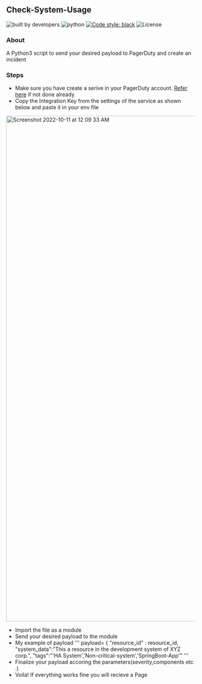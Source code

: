 ## Check-System-Usage

![built by developers](http://ForTheBadge.com/images/badges/built-by-developers.svg)
![python](https://img.shields.io/badge/language-Python-orange?style=for-the-badge)
[![Code style: black](https://img.shields.io/badge/code%20style-black-000000.svg?style=plasitc)](https://github.com/psf/black)
![License](https://img.shields.io/github/license/GDSC-RCCIIT/General-Purpose-Scripts?color=blue&style=plasitc)

### About

A Python3 script to send your desired payload to PagerDuty and create an incident


### Steps

 * Make sure you have create a serive in your PagerDuty account. [Refer here](https://support.pagerduty.com/docs/services-and-integrations) if not done already
 * Copy the Integration Key from the settings of the service as shown below and paste it in your env file
 <img width="1344" alt="Screenshot 2022-10-11 at 12 09 33 AM" src="https://user-images.githubusercontent.com/10003129/194933099-13dd03b8-c139-4366-bf18-272fd2ae7392.png">
 
 * Import the file as a module
 * Send your desired payload to the module
 * My example of payload
    '''
    payload= {
	   "resource_id" : resource_id,
    "system_data":"This a resource in the development system of XYZ corp.",
    "tags":"'HA System','Non-critical-system','SpringBoot-App'"
    '''
 * Finalize your payload accoring the parameters(severity,components etc .)
 * Voila! If everything works fine you will recieve a Page 
 
